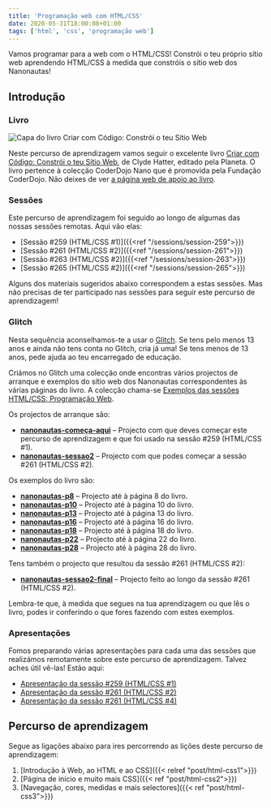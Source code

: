 ```yaml
---
title: 'Programação web com HTML/CSS'
date: 2020-05-31T18:00:08+01:00
tags: ['html', 'css', 'programação web']
---
```


Vamos programar para a web com o HTML/CSS! Constrói o teu próprio sítio web aprendendo HTML/CSS à medida que constróis o sítio web dos Nanonautas!

## Introdução

### Livro

![Capa do livro Criar com Código: Constrói o teu Sítio Web](http://nanonautas.pt/wp-content/uploads/2016/09/cover.jpg)

Neste percurso de aprendizagem vamos seguir o excelente livro [Criar com Código: Constrói o teu Sítio Web](http://www.planeta.pt/livro/criar-com-constroi-o-teu-sitio-web), de Clyde Hatter, editado pela Planeta. O livro pertence à colecção CoderDojo Nano que é promovida pela Fundação CoderDojo. Não deixes de ver [a página web de apoio ao livro](http://nanonautas.pt/).

### Sessões

Este percurso de aprendizagem foi seguido ao longo de algumas das nossas sessões remotas. Aqui vão elas:
- [Sessão #259 (HTML/CSS #1)]({{<ref "/sessions/session-259">}})
- [Sessão #261 (HTML/CSS #2)]({{<ref "/sessions/session-261">}})
- [Sessão #263 (HTML/CSS #2)]({{<ref "/sessions/session-263">}})
- [Sessão #265 (HTML/CSS #2)]({{<ref "/sessions/session-265">}})

Alguns dos materiais sugeridos abaixo correspondem a estas sessões. Mas não precisas de ter participado nas sessões para seguir este percurso de aprendizagem!

### Glitch

Nesta sequência aconselhamos-te a usar o [Glitch](https://glitch.com/). Se tens pelo menos 13 anos e ainda não tens conta no Glitch, cria já uma! Se tens menos de 13 anos, pede ajuda ao teu encarregado de educação.

Criámos no Glitch uma colecção onde encontras vários projectos de arranque e exemplos do sítio web dos Nanonautas correspondentes às várias páginas do livro. A colecção chama-se [Exemplos das sessões HTML/CSS: Programação Web](https://glitch.com/@cdlx/exemplos-das-sessoes-html-css-programacao-web). 

Os projectos de arranque são:
- **[nanonautas-começa-aqui](https://glitch.com/~nanonautas-comeca-aqui)** – Projecto com que deves começar este percurso de aprendizagem e que foi usado na sessão #259 (HTML/CSS #1).
- **[nanonautas-sessao2](https://glitch.com/~nanonautas-sessao2)** – Projecto com que podes começar a sessão #261 (HTML/CSS #2).

Os exemplos do livro são:
- **[nanonautas-p8](https://glitch.com/~nanonautas-p8)** – Projecto até à página 8 do livro.
- **[nanonautas-p10](https://glitch.com/~nanonautas-p10)** – Projecto até à página 10 do livro.
- **[nanonautas-p13](https://glitch.com/~nanonautas-p13)** – Projecto até à página 13 do livro.
- **[nanonautas-p16](https://glitch.com/~nanonautas-p16)** – Projecto até à página 16 do livro.
- **[nanonautas-p18](https://glitch.com/~nanonautas-p18)** – Projecto até à página 18 do livro.
- **[nanonautas-p22](https://glitch.com/~nanonautas-p22)** – Projecto até à página 22 do livro.
- **[nanonautas-p28](https://glitch.com/~nanonautas-p28)** – Projecto até à página 28 do livro.

Tens também o projecto que resultou da sessão #261 (HTML/CSS #2):
- **[nanonautas-sessao2-final](https://glitch.com/~nanonautas-sessao2-final)** – Projecto feito ao longo da sessão #261 (HTML/CSS #2).

Lembra-te que, à medida que segues na tua aprendizagem ou que lês o livro, podes ir conferindo o que fores fazendo com estes exemplos.

### Apresentações

Fomos preparando várias apresentações para cada uma das sessões que realizámos remotamente sobre este percurso de aprendizagem. Talvez aches útil vê-las! Estão aqui:
- [Apresentação da sessão #259 (HTML/CSS #1)](https://bit.ly/cdlx-html1)
- [Apresentação da sessão #261 (HTML/CSS #2)](https://bit.ly/cdlx-html2)
- [Apresentação da sessão #261 (HTML/CSS #4)](https://bit.ly/cdlx-html4)

## Percurso de aprendizagem

Segue as ligações abaixo para ires percorrendo as lições deste percurso de aprendizagem:
1. [Introdução à Web, ao HTML e ao CSS]({{< relref "post/html-css1">}})
2. [Página de início e muito mais CSS]({{< ref "post/html-css2">}})
3. [Navegação, cores, medidas e mais selectores]({{< ref "post/html-css3">}})